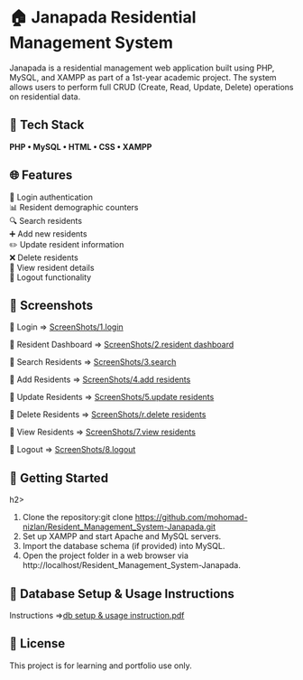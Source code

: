 <h1>🏠 Janapada Residential Management System</h1>
Janapada is a residential management web application built using PHP, MySQL, and XAMPP as part of a 1st-year academic project. The system allows users to perform full CRUD (Create, Read, Update, Delete) operations on residential data.<br>


<h2>🔧 Tech Stack</h2>
<b>PHP • MySQL • HTML • CSS • XAMPP</b><br>


<h2>🌐 Features</h2>

🔐 Login authentication<br>
📊 Resident demographic counters<br>
🔍 Search residents<br>
➕ Add new residents<br>
✏️ Update resident information<br>
❌ Delete residents<br>
👀 View resident details<br>
🚪 Logout functionality<br>


<h2>📸 Screenshots</h2>

🔹 Login => [ScreenShots/1.login](https://github.com/mohomad-nizlan/Resident_Management_System-Janapada/tree/main/4.%20Screenshots%20of%20the%20working%20module/ScreenShots/1.%20login)

🔹 Resident Dashboard => [ScreenShots/2.resident dashboard](https://github.com/mohomad-nizlan/Resident_Management_System-Janapada/tree/main/4.%20Screenshots%20of%20the%20working%20module/ScreenShots/2.%20resident%20dashboard)

🔹 Search Residents => [ScreenShots/3.search](https://github.com/mohomad-nizlan/Resident_Management_System-Janapada/tree/main/4.%20Screenshots%20of%20the%20working%20module/ScreenShots/3.%20search)

🔹 Add Residents => [ScreenShots/4.add residents](https://github.com/mohomad-nizlan/Resident_Management_System-Janapada/tree/main/4.%20Screenshots%20of%20the%20working%20module/ScreenShots/4.%20add%20residents)

🔹 Update Residents => [ScreenShots/5.update residents](https://github.com/mohomad-nizlan/Resident_Management_System-Janapada/tree/main/4.%20Screenshots%20of%20the%20working%20module/ScreenShots/5.%20update%20residents)

🔹 Delete Residents => [ScreenShots/r.delete residents](https://github.com/mohomad-nizlan/Resident_Management_System-Janapada/tree/main/4.%20Screenshots%20of%20the%20working%20module/ScreenShots/6.%20delete%20residents)


🔹 View Residents => [ScreenShots/7.view residents](https://github.com/mohomad-nizlan/Resident_Management_System-Janapada/tree/main/4.%20Screenshots%20of%20the%20working%20module/ScreenShots/7.%20view%20residents)

🔹 Logout => [ScreenShots/8.logout](https://github.com/mohomad-nizlan/Resident_Management_System-Janapada/tree/main/4.%20Screenshots%20of%20the%20working%20module/ScreenShots/8.%20logout)<br>



<h2>🚀 Getting Started</h2>h2>

1. Clone the repository:git clone https://github.com/mohomad-nizlan/Resident_Management_System-Janapada.git
2. Set up XAMPP and start Apache and MySQL servers.
3. Import the database schema (if provided) into MySQL.
4. Open the project folder in a web browser via http://localhost/Resident_Management_System-Janapada.<br>


<h2>📅 Database Setup & Usage Instructions</h2>

Instructions =>[db setup & usage instruction.pdf](https://github.com/mohomad-nizlan/Resident_Management_System-Janapada/blob/main/3.%20Database%20setup%20%26%20Usage%20instructions/db%20setup%20%26%20usage%20instruction.pdf)<br>


<h2>📝 License</h2>

This project is for learning and portfolio use only.
